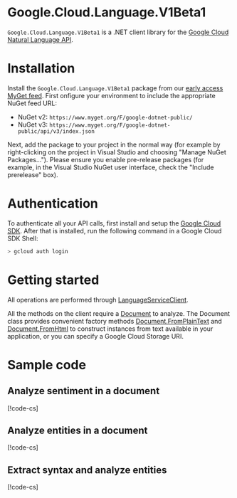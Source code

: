 # Google.Cloud.Language.V1Beta1

`Google.Cloud.Language.V1Beta1` is a .NET client library for the [Google
Cloud Natural Language API](https://cloud.google.com/natural-language).

# Installation

Install the `Google.Cloud.Language.V1Beta1` package from our
[early access MyGet
feed](https://www.myget.org/gallery/google-dotnet-public).
First onfigure your environment to include the appropriate NuGet feed
URL:

- NuGet v2: `https://www.myget.org/F/google-dotnet-public/`
- NuGet v3: `https://www.myget.org/F/google-dotnet-public/api/v3/index.json`

Next, add the package to your project in the normal way (for example
by right-clicking on the project in Visual Studio and choosing
"Manage NuGet Packages..."). Please ensure you enable pre-release
packages (for example, in the Visual Studio NuGet user interface,
check the "Include prerelease" box).

# Authentication

To authenticate all your API calls, first install and setup the
[Google Cloud SDK](https://cloud.google.com/sdk/). After that is
installed, run the following command in a Google Cloud SDK Shell:

```sh
> gcloud auth login
```

# Getting started

All operations are performed through
[LanguageServiceClient](obj/api/Google.Cloud.Language.V1Beta1.LanguageServiceClient.yml).

All the methods on the client require a
[Document](obj/api/Google.Cloud.Language.V1Beta1.Document.yml) to
analyze. The Document class provides convenient factory methods
[Document.FromPlainText](obj/api/Google.Cloud.Language.V1Beta1.Document.yml#Google_Cloud_Language_V1Beta1_Document_FromPlainText_System_String_System_String_)
and [Document.FromHtml](obj/api/Google.Cloud.Language.V1Beta1.Document.yml#Google_Cloud_Language_V1Beta1_Document_FromHtml_System_String_System_String_)
to construct instances from text available in your application, or
you can specify a Google Cloud Storage URI.

# Sample code

## Analyze sentiment in a document

[!code-cs[](obj/snippets/Google.Cloud.Language.V1Beta1.LanguageServiceClient.txt#AnalyzeSentiment)]

## Analyze entities in a document

[!code-cs[](obj/snippets/Google.Cloud.Language.V1Beta1.LanguageServiceClient.txt#AnalyzeEntities)]

## Extract syntax and analyze entities

[!code-cs[](obj/snippets/Google.Cloud.Language.V1Beta1.LanguageServiceClient.txt#AnnotateText)]
